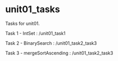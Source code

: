 # unit01_tasks
Tasks for unit01.


Task 1 - IntSet : /unit01_task1

Task 2 - BinarySearch : /unit01_task2_task3

Task 3 - mergeSortAscending : /unit01_task2_task3
